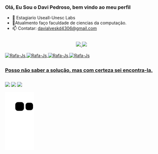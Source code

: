 ### Olá, Eu Sou o Davi Pedroso, bem vindo ao meu perfil

- 🔭 Estagiario Useall-Unesc Labs
- 🌱Atualmento faço faculdade de ciencias da computação.
- 📫 Contatar: davialveskd4306@gmail.com
##
<div align="center">
  <a href="https://github.com/ODaviPedroso">
  <img height="130em" src="https://github-readme-stats.vercel.app/api?username=ODaviPedroso&show_icons=true&theme=dracula&include_all_commits=true&count_private=true"/>
  <img height="130em" src="https://github-readme-stats.vercel.app/api/top-langs/?username=ODaviPedroso&layout=compact&langs_count=7&theme=dracula"/>
</div>
<div style="display: inline_block"><br>
  <img align="center" alt="Rafa-Js" height="30" width="40" src="https://cdn.jsdelivr.net/gh/devicons/devicon/icons/c/c-line.svg" />
  <img align="center" alt="Rafa-Js" height="30" width="40" src="https://cdn.jsdelivr.net/gh/devicons/devicon/icons/html5/html5-original.svg" />
  <img align="center" alt="Rafa-Js" height="30" width="40"src="https://cdn.jsdelivr.net/gh/devicons/devicon/icons/javascript/javascript-original.svg"/>
  <img align="center" alt="Rafa-Js" height="30" width="40"  src="https://cdn.jsdelivr.net/gh/devicons/devicon/icons/css3/css3-original.svg" />
</div>

##
### Posso não saber a solução, mas com certeza sei encontra-la.
##
<div>
  <a href="https://instagram.com/o_davi_pedroso" target="_blank"><img src="https://img.shields.io/badge/-Instagram-%23E4405F?style=for-the-badge&logo=instagram&logoColor=white" target="_blank"></a>
  <a href = "mailto:davialveskd4306@gmail.com"><img src="https://img.shields.io/badge/-Gmail-%23333?style=for-the-badge&logo=gmail&logoColor=white" target="_blank"></a>
   <a href="https://www.linkedin.com/in/davi-alves-66765820b/" target="_blank"><img src="https://img.shields.io/badge/-LinkedIn-%230077B5?style=for-the-badge&logo=linkedin&logoColor=white" target="_blank"></a> 
   
 ![snake gif](https://github.com/ODaviPedroso/ODaviPedroso/blob/output/github-contribution-grid-snake.svg)
    
</div>

